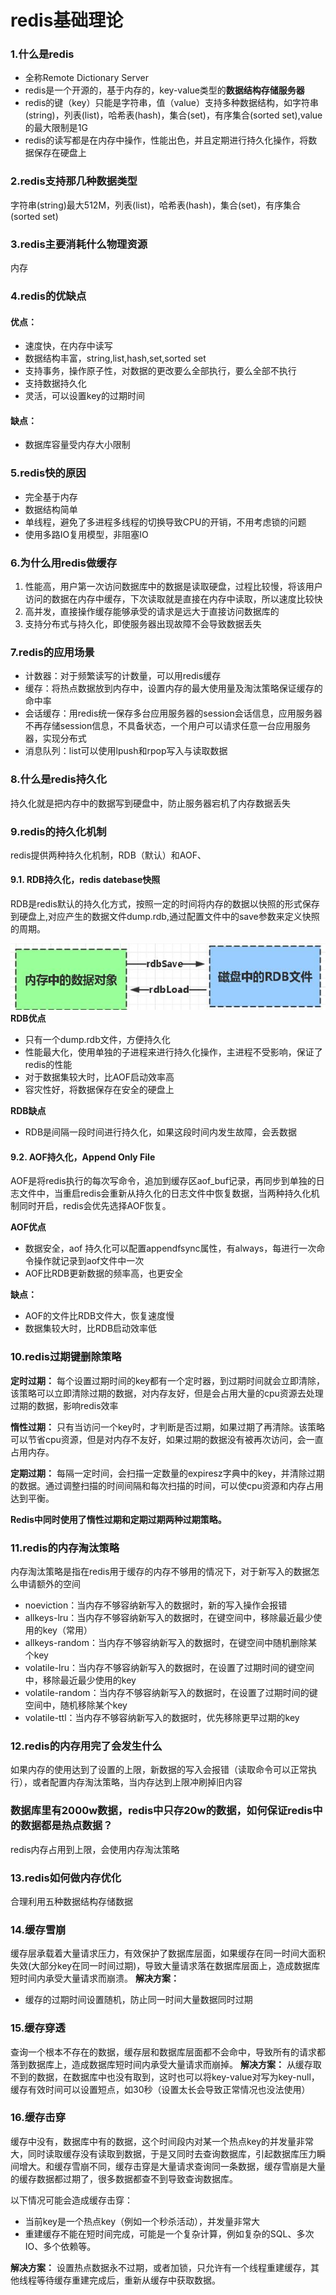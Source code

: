# redis基础理论

### 1.什么是redis

* 全称Remote Dictionary Server
* redis是一个开源的，基于内存的，key-value类型的**数据结构存储服务器**
* redis的键（key）只能是字符串，值（value）支持多种数据结构，如字符串(string)，列表(list)，哈希表(hash)，集合(set)，有序集合(sorted set),value的最大限制是1G
* redis的读写都是在内存中操作，性能出色，并且定期进行持久化操作，将数据保存在硬盘上

### 2.redis支持那几种数据类型

字符串(string)最大512M，列表(list)，哈希表(hash)，集合(set)，有序集合(sorted set)

### 3.redis主要消耗什么物理资源

内存

### 4.redis的优缺点

#### 优点：

* 速度快，在内存中读写
* 数据结构丰富，string,list,hash,set,sorted set
* 支持事务，操作原子性，对数据的更改要么全部执行，要么全部不执行
* 支持数据持久化
* 灵活，可以设置key的过期时间

#### 缺点：

* 数据库容量受内存大小限制

### 5.redis快的原因

* 完全基于内存
* 数据结构简单
* 单线程，避免了多进程多线程的切换导致CPU的开销，不用考虑锁的问题
* 使用多路IO复用模型，非阻塞IO

### 6.为什么用redis做缓存

1. 性能高，用户第一次访问数据库中的数据是读取硬盘，过程比较慢，将该用户访问的数据在内存中缓存，下次读取就是直接在内存中读取，所以速度比较快
2. 高并发，直接操作缓存能够承受的请求是远大于直接访问数据库的
3. 支持分布式与持久化，即使服务器出现故障不会导致数据丢失

### 7.redis的应用场景

* 计数器：对于频繁读写的计数量，可以用redis缓存
* 缓存：将热点数据放到内存中，设置内存的最大使用量及淘汰策略保证缓存的命中率
* 会话缓存：用redis统一保存多台应用服务器的session会话信息，应用服务器不再存储session信息，不具备状态，一个用户可以请求任意一台应用服务器，实现分布式
* 消息队列：list可以使用lpush和rpop写入与读取数据

### 8.什么是redis持久化

持久化就是把内存中的数据写到硬盘中，防止服务器宕机了内存数据丢失

### 9.redis的持久化机制

redis提供两种持久化机制，RDB（默认）和AOF、

#### 9.1. RDB持久化，redis datebase快照

RDB是redis默认的持久化方式，按照一定的时间将内存的数据以快照的形式保存到硬盘上,对应产生的数据文件dump.rdb,通过配置文件中的save参数来定义快照的周期。

![](../python/pic/others/redis_1.jpg)
**RDB优点**

* 只有一个dump.rdb文件，方便持久化
* 性能最大化，使用单独的子进程来进行持久化操作，主进程不受影响，保证了redis的性能
* 对于数据集较大时，比AOF启动效率高
* 容灾性好，将数据保存在安全的硬盘上

**RDB缺点**

* RDB是间隔一段时间进行持久化，如果这段时间内发生故障，会丢数据

#### 9.2. AOF持久化，Append Only File

AOF是将redis执行的每次写命令，追加到缓存区aof_buf记录，再同步到单独的日志文件中，当重启redis会重新从持久化的日志文件中恢复数据，当两种持久化机制同时开启，redis会优先选择AOF恢复。

**AOF优点**

* 数据安全，aof 持久化可以配置appendfsync属性，有always，每进行一次命令操作就记录到aof文件中一次
* AOF比RDB更新数据的频率高，也更安全

**缺点：**

* AOF的文件比RDB文件大，恢复速度慢
* 数据集较大时，比RDB启动效率低

### 10.redis过期键删除策略

**定时过期：**
每个设置过期时间的key都有一个定时器，到过期时间就会立即清除，该策略可以立即清除过期的数据，对内存友好，但是会占用大量的cpu资源去处理过期的数据，影响redis效率

**惰性过期：**
只有当访问一个key时，才判断是否过期，如果过期了再清除。该策略可以节省cpu资源，但是对内存不友好，如果过期的数据没有被再次访问，会一直占用内存。

**定期过期：**
每隔一定时间，会扫描一定数量的expiresz字典中的key，并清除过期的数据。通过调整扫描的时间间隔和每次扫描的时间，可以使cpu资源和内存占用达到平衡。

**Redis中同时使用了惰性过期和定期过期两种过期策略。**

### 11.redis的内存淘汰策略

内存淘汰策略是指在redis用于缓存的内存不够用的情况下，对于新写入的数据怎么申请额外的空间

* noeviction：当内存不够容纳新写入的数据时，新的写入操作会报错
* allkeys-lru：当内存不够容纳新写入的数据时，在键空间中，移除最近最少使用的key（常用）
* allkeys-random：当内存不够容纳新写入的数据时，在键空间中随机删除某个key
* volatile-lru：当内存不够容纳新写入的数据时，在设置了过期时间的键空间中，移除最近最少使用的key
* volatile-random：当内存不够容纳新写入的数据时，在设置了过期时间的键空间中，随机移除某个key
* volatile-ttl：当内存不够容纳新写入的数据时，优先移除更早过期的key

### 12.redis的内存用完了会发生什么

如果内存的使用达到了设置的上限，新数据的写入会报错（读取命令可以正常执行），或者配置内存淘汰策略，当内存达到上限冲刷掉旧内容

### 数据库里有2000w数据，redis中只存20w的数据，如何保证redis中的数据都是热点数据？

redis内存占用到上限，会使用内存淘汰策略

### 13.redis如何做内存优化

合理利用五种数据结构存储数据

### 14.缓存雪崩

缓存层承载着大量请求压力，有效保护了数据库层面，如果缓存在同一时间大面积失效(大部分key在同一时间过期)，导致大量请求落在数据库层面上，造成数据库短时间内承受大量请求而崩溃。
**解决方案：**

* 缓存的过期时间设置随机，防止同一时间大量数据同时过期

### 15.缓存穿透

查询一个根本不存在的数据，缓存层和数据库层面都不会命中，导致所有的请求都落到数据库上，造成数据库短时间内承受大量请求而崩掉。
**解决方案：**
从缓存取不到的数据，在数据库中也没有取到，这时也可以将key-value对写为key-null，缓存有效时间可以设置短点，如30秒（设置太长会导致正常情况也没法使用）

### 16.缓存击穿

缓存中没有，数据库中有的数据，这个时间段内对某一个热点key的并发量非常大，同时读取缓存没有读取到数据，于是又同时去查询数据库，引起数据库压力瞬间增大。和缓存雪崩不同，缓存击穿是大量请求查询同一条数据，缓存雪崩是大量的缓存数据都过期了，很多数据都查不到导致查询数据库。

以下情况可能会造成缓存击穿：

* 当前key是一个热点key（例如一个秒杀活动），并发量非常大
* 重建缓存不能在短时间完成，可能是一个复杂计算，例如复杂的SQL、多次IO、多个依赖等。

**解决方案：**
设置热点数据永不过期，或者加锁，只允许有一个线程重建缓存，其他线程等待缓存重建完成后，重新从缓存中获取数据。
